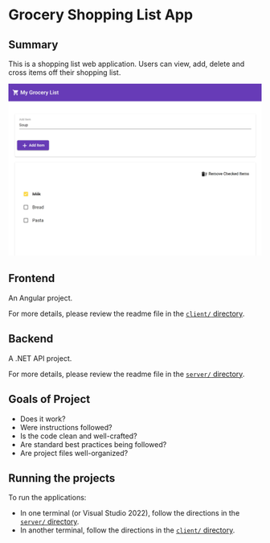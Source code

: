# Grocery Shopping List App

## Summary

This is a shopping list web application. Users can view, add, delete and cross items off their shopping list.

![Demo Image](images/demo.jpg)

## Frontend

An Angular project.

For more details, please review the readme file in the [`client/` directory](client/README.md).

## Backend

A .NET API project.

For more details, please review the readme file in the [`server/` directory](server/README.md).

## Goals of Project

- Does it work?
- Were instructions followed?
- Is the code clean and well-crafted?
- Are standard best practices being followed?
- Are project files well-organized?

## Running the projects

To run the applications:

- In one terminal (or Visual Studio 2022), follow the directions in the [`server/` directory](server/README.md#running-the-project).
- In another terminal, follow the directions in the [`client/` directory](client/README.md#running-the-project).
